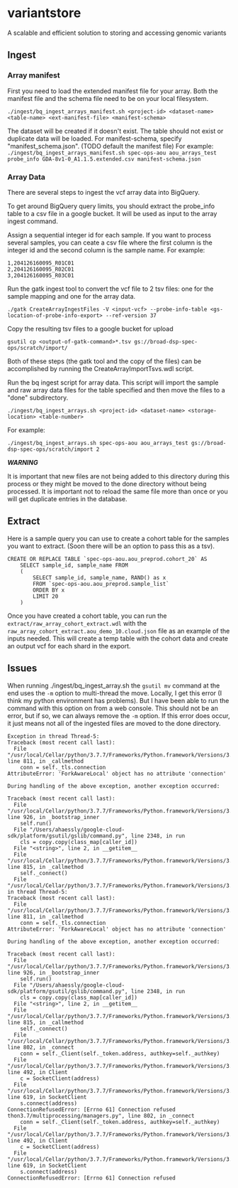 # variantstore
A scalable and efficient solution to storing and accessing genomic variants

## Ingest
### Array manifest
First you need to load the extended manifest file for your array. Both the manifest file and the schema file need to be on your local filesystem.

`./ingest/bq_ingest_arrays_manifest.sh <project-id> <dataset-name> <table-name> <ext-manifest-file> <manifest-schema>`

The dataset will be created if it doesn't exist. The table should not exist or duplicate data will be loaded. For manifest-schema, specify "manifest_schema.json". (TODO default the manifest file) For example: `./ingest/bq_ingest_arrays_manifest.sh spec-ops-aou aou_arrays_test probe_info GDA-8v1-0_A1.1.5.extended.csv manifest-schema.json`

### Array Data
There are several steps to ingest the vcf array data into BigQuery.

To get around BigQuery query limits, you should extract the probe_info table to a csv file in a google bucket. It will be used as input to the array ingest command.


Assign a sequential integer id for each sample. If you want to process several samples, you can ceate a csv file where the first column is the integer id and the second column is the sample name. For example:

	1,204126160095_R01C01
	2,204126160095_R02C01
	3,204126160095_R03C01

Run the gatk ingest tool to convert the vcf file to 2 tsv files: one for the sample mapping and one for the array data. 

	./gatk CreateArrayIngestFiles -V <input-vcf> --probe-info-table <gs-location-of-probe-info-export> --ref-version 37

Copy the resulting tsv files to a google bucket for upload 

	gsutil cp <output-of-gatk-command>*.tsv gs://broad-dsp-spec-ops/scratch/import/

Both of these steps (the gatk tool and the copy of the files) can be accomplished by running the CreateArrayImportTsvs.wdl script.

Run the bq ingest script for array data. This script will import the sample and raw array data files for the table specified and then move the files to a "done" subdirectory.

	./ingest/bq_ingest_arrays.sh <project-id> <dataset-name> <storage-location> <table-number>
	
For example:

	./ingest/bq_ingest_arrays.sh spec-ops-aou aou_arrays_test gs://broad-dsp-spec-ops/scratch/import 2

_**WARNING**_ 

It is important that new files are not being added to this directory during this process or they might be moved to the done directory without being processed. It is important not to reload the same file more than once or you will get duplicate entries in the database. 


## Extract

Here is a sample query you can use to create a cohort table for the samples you want to extract. (Soon there will be an option to pass this as a tsv).

	CREATE OR REPLACE TABLE `spec-ops-aou.aou_preprod.cohort_20` AS
		SELECT sample_id, sample_name FROM
		(
  			SELECT sample_id, sample_name, RAND() as x
  			FROM `spec-ops-aou.aou_preprod.sample_list`
  			ORDER BY x
  			LIMIT 20
		)
		
Once you have created a cohort table, you can run the `extract/raw_array_cohort_extract.wdl` with the `raw_array_cohort_extract.aou_demo_10.cloud.json` file as an example of the inputs needed. This will create a temp table with the cohort data and create an output vcf for each shard in the export.

## Issues
When running ./ingest/bq_ingest_array.sh the `gsutil mv` command at the end uses the `-m` option to multi-thread the move. Locally, I get this error (I think my python environment has problems). But I have been able to run the command with this option on from a web console. This should not be an error, but if so, we can always remove the `-m` option. If this error does occur, it just means not all of the ingested files are moved to the done directory. 

	Exception in thread Thread-5:
	Traceback (most recent call last):
	  File "/usr/local/Cellar/python/3.7.7/Frameworks/Python.framework/Versions/3.7/lib/python3.7/multiprocessing/managers.py", line 811, in _callmethod
	    conn = self._tls.connection
	AttributeError: 'ForkAwareLocal' object has no attribute 'connection'
	
	During handling of the above exception, another exception occurred:
	
	Traceback (most recent call last):
	  File "/usr/local/Cellar/python/3.7.7/Frameworks/Python.framework/Versions/3.7/lib/python3.7/threading.py", line 926, in _bootstrap_inner
	    self.run()
	  File "/Users/ahaessly/google-cloud-sdk/platform/gsutil/gslib/command.py", line 2348, in run
	    cls = copy.copy(class_map[caller_id])
	  File "<string>", line 2, in __getitem__
	  File "/usr/local/Cellar/python/3.7.7/Frameworks/Python.framework/Versions/3.7/lib/python3.7/multiprocessing/managers.py", line 815, in _callmethod
	    self._connect()
	  File "/usr/local/Cellar/python/3.7.7/Frameworks/Python.framework/Versions/3.7/lib/pyException in thread Thread-5:
	Traceback (most recent call last):
	  File "/usr/local/Cellar/python/3.7.7/Frameworks/Python.framework/Versions/3.7/lib/python3.7/multiprocessing/managers.py", line 811, in _callmethod
	    conn = self._tls.connection
	AttributeError: 'ForkAwareLocal' object has no attribute 'connection'
	
	During handling of the above exception, another exception occurred:
	
	Traceback (most recent call last):
	  File "/usr/local/Cellar/python/3.7.7/Frameworks/Python.framework/Versions/3.7/lib/python3.7/threading.py", line 926, in _bootstrap_inner
	    self.run()
	  File "/Users/ahaessly/google-cloud-sdk/platform/gsutil/gslib/command.py", line 2348, in run
	    cls = copy.copy(class_map[caller_id])
	  File "<string>", line 2, in __getitem__
	  File "/usr/local/Cellar/python/3.7.7/Frameworks/Python.framework/Versions/3.7/lib/python3.7/multiprocessing/managers.py", line 815, in _callmethod
	    self._connect()
	  File "/usr/local/Cellar/python/3.7.7/Frameworks/Python.framework/Versions/3.7/lib/python3.7/multiprocessing/managers.py", line 802, in _connect
	    conn = self._Client(self._token.address, authkey=self._authkey)
	  File "/usr/local/Cellar/python/3.7.7/Frameworks/Python.framework/Versions/3.7/lib/python3.7/multiprocessing/connection.py", line 492, in Client
	    c = SocketClient(address)
	  File "/usr/local/Cellar/python/3.7.7/Frameworks/Python.framework/Versions/3.7/lib/python3.7/multiprocessing/connection.py", line 619, in SocketClient
	    s.connect(address)
	ConnectionRefusedError: [Errno 61] Connection refused
	thon3.7/multiprocessing/managers.py", line 802, in _connect
	    conn = self._Client(self._token.address, authkey=self._authkey)
	  File "/usr/local/Cellar/python/3.7.7/Frameworks/Python.framework/Versions/3.7/lib/python3.7/multiprocessing/connection.py", line 492, in Client
	    c = SocketClient(address)
	  File "/usr/local/Cellar/python/3.7.7/Frameworks/Python.framework/Versions/3.7/lib/python3.7/multiprocessing/connection.py", line 619, in SocketClient
	    s.connect(address)
	ConnectionRefusedError: [Errno 61] Connection refused

